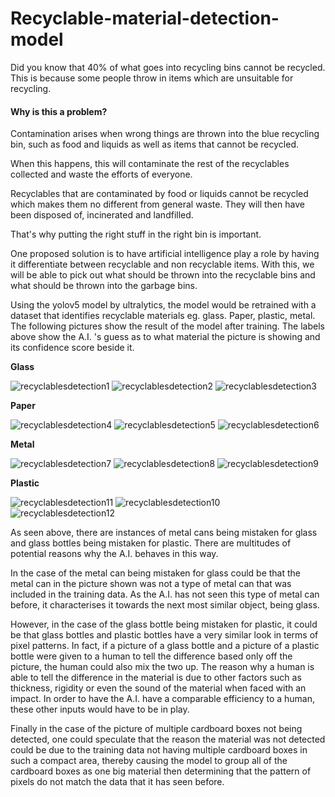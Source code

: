 # Recyclable-material-detection-model

Did you know that 40% of what goes into recycling bins cannot be recycled. This is because some people throw in items which are unsuitable for recycling.

#### Why is this a problem?

Contamination arises when wrong things are thrown into the blue recycling bin, such as food and liquids as well as items that cannot be recycled.

When this happens, this will contaminate the rest of the recyclables collected and waste the efforts of everyone.

Recyclables that are contaminated by food or liquids cannot be recycled which makes them no different from general waste. They will then have been disposed of, incinerated and landfilled.

That's why putting the right stuff in the right bin is important.

One proposed solution is to have artificial intelligence play a role by having it differentiate between recyclable and non recyclable items. With this, we will be able to pick out what should be thrown into the recyclable bins and what should be thrown into the garbage bins.

Using the yolov5 model by ultralytics, the model would be retrained with a dataset that identifies recyclable materials eg. glass. Paper, plastic, metal. The following pictures show the result of the model after training. The labels above show the A.I. 's guess as to what material the picture is showing and its confidence score beside it.

**Glass**

![recyclablesdetection1](https://user-images.githubusercontent.com/113224356/201925141-168e17a4-d740-4bd0-86a9-afdf04f50220.PNG)
![recyclablesdetection2](https://user-images.githubusercontent.com/113224356/201925219-9ce7c648-d908-4451-ae6b-8b9eacbc3ea7.PNG)
![recyclablesdetection3](https://user-images.githubusercontent.com/113224356/201925227-ab5538f5-ce51-494e-8c26-a6b613fb5ec1.PNG)


**Paper**

![recyclablesdetection4](https://user-images.githubusercontent.com/113224356/201925375-0c2928a3-e6b8-4477-85ed-1c3a25d7822d.PNG)
![recyclablesdetection5](https://user-images.githubusercontent.com/113224356/201925383-6c81068c-c3f5-4b8f-88f5-2c0dcb67f0e0.PNG)
![recyclablesdetection6](https://user-images.githubusercontent.com/113224356/201925389-53c3386a-19fc-43f7-a212-aed748aedc18.PNG)


**Metal**

![recyclablesdetection7](https://user-images.githubusercontent.com/113224356/201925458-0913cbf1-0868-4f96-9552-855d2bbd066c.PNG)
![recyclablesdetection8](https://user-images.githubusercontent.com/113224356/201925461-3cda78f7-01f0-47e4-809d-50db1ceda23b.PNG)
![recyclablesdetection9](https://user-images.githubusercontent.com/113224356/201925466-03c191d8-6292-4f15-b623-fb47d8dd0677.PNG)


**Plastic**

![recyclablesdetection11](https://user-images.githubusercontent.com/113224356/201925519-5b44b1d3-c4c4-4eb1-b6c6-94ce4cc09ca9.PNG)
![recyclablesdetection10](https://user-images.githubusercontent.com/113224356/201925527-c0e692cd-03b9-49e0-899f-81f7659290a7.PNG)
![recyclablesdetection12](https://user-images.githubusercontent.com/113224356/201925528-40f8a144-f078-4f96-bfcd-4ca482b42c9e.PNG)



As seen above, there are instances of metal cans being mistaken for glass and glass bottles being mistaken for plastic. There are multitudes of potential reasons why the A.I. behaves in this way.

In the case of the metal can being mistaken for glass could be that the metal can in the picture shown was not a type of metal can that was included in the training data. As the A.I. has not seen this type of metal can before, it characterises it towards the next most similar object, being glass.

However, in the case of the glass bottle being mistaken for plastic, it could be that glass bottles and plastic bottles have a very similar look in terms of pixel patterns. In fact, if a picture of a glass bottle and a picture of a plastic bottle were given to a human to tell the difference based only off the picture, the human could also mix the two up. The reason why a human is able to tell the difference in the material is due to other factors such as thickness, rigidity or even the sound of the material when faced with an impact. In order to have the A.I. have a comparable efficiency to a human, these other inputs would have to be in play.

Finally in the case of the picture of multiple cardboard boxes not being detected, one could speculate that the reason the material was not detected could be due to the training data not having multiple cardboard boxes in such a compact area, thereby causing the model to group all of the cardboard boxes as one big material then determining that the pattern of pixels do not match the data that it has seen before.
